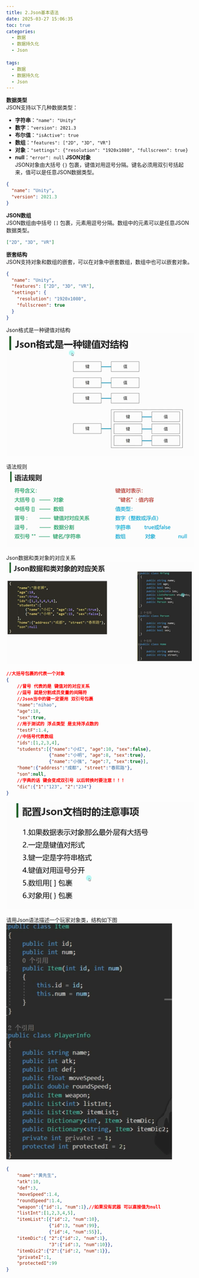 ```yaml
---
title: 2.Json基本语法
date: 2025-03-27 15:06:35
toc: true
categories:
  - 数据
  - 数据持久化
  - Json

tags:
  - 数据
  - 数据持久化
  - Json
---
```


**数据类型**  
JSON支持以下几种数据类型：
- **字符串**：`"name": "Unity"`
- **数字**：`"version": 2021.3`
- **布尔值**：`"isActive": true`
- **数组**：`"features": ["2D", "3D", "VR"]`
- **对象**：`"settings": {"resolution": "1920x1080", "fullscreen": true}`
- **null**：`"error": null`
**JSON对象**  
JSON对象由大括号 `{}` 包裹，键值对用逗号分隔。键名必须用双引号括起来，值可以是任意JSON数据类型。
```json
{
  "name": "Unity",
  "version": 2021.3
}
```

**JSON数组**  
JSON数组由中括号 `[]` 包裹，元素用逗号分隔。数组中的元素可以是任意JSON数据类型。
```json
["2D", "3D", "VR"]
```

**嵌套结构**  
JSON支持对象和数组的嵌套，可以在对象中嵌套数组，数组中也可以嵌套对象。
```json
{
  "name": "Unity",
  "features": ["2D", "3D", "VR"],
  "settings": {
    "resolution": "1920x1080",
    "fullscreen": true
  }
}
```




Json格式是一种键值对结构
![](2.Json基本语法/file-20250327151901992.png)


语法规则
![](2.Json基本语法/file-20250327151846824.png)


Json数据和类对象的对应关系
![](2.Json基本语法/file-20250327151830820.png)

```json
//大括号包裹的代表一个对象
{
    //冒号 代表的是 键值对的对应关系
    //逗号 就是分割成员变量的间隔符
    //Json当中的键一定要用 双引号包裹
    "name":"nihao",
    "age":18,
    "sex":true,
    //用于测试的 浮点类型 是支持浮点数的
    "testF":1.4,
    //中括号代表数组
    "ids":[1,2,3,4],
    "students":[{"name":"小红", "age":10, "sex":false},
                {"name":"小明", "age":8, "sex":true},
                {"name":"小强", "age":7, "sex":true}],
    "home":{"address":"成都", "street":"春熙路"},
    "son":null,
    //字典的话 键会变成双引号 以后转换时要注意！！！
    "dic":{"1":"123", "2":"234"}
}
```


![](2.Json基本语法/file-20250327152009320.png)



请用Json语法描述一个玩家对象类，结构如下图
![](2.Json基本语法/file-20250327152350050.png)


```json
{
    "name":"黄先生",
    "atk":10,
    "def":3,
    "moveSpeed":1.4,
    "roundSpeed":1.4,
    "weapon":{"id":1, "num":1},//如果没有武器 可以直接值为null
    "listInt":[1,2,3,4,5],
    "itemList":[{"id":2, "num":10}, 
                {"id":3, "num":99},
                {"id":4, "num":55}],
    "itemDic":{ "2":{"id":2, "num":1},
                "3":{"id":3, "num":10}},
    "itemDic2":{"2":{"id":2, "num":1}},
    "privateI":1,
    "protectedI":99
}
```
